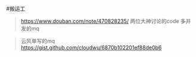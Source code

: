 #搬运工
>https://www.douban.com/note/470828235/ 两位大神讨论的code 多并发的mq

>云风单写的mq https://gist.github.com/cloudwu/6870b102201ef88de0b6 

